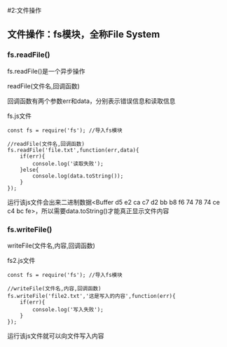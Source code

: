 #2:文件操作

## 文件操作：fs模块，全称File System 

### fs.readFile()

fs.readFile()是一个异步操作  

readFile(文件名,回调函数)  

  回调函数有两个参数err和data，分别表示错误信息和读取信息  

fs.js文件

```
const fs = require('fs'); //导入fs模块

//readFile(文件名,回调函数)
fs.readFile('file.txt',function(err,data){
	if(err){
		console.log('读取失败');
	}else{
		console.log(data.toString());
	}
});
```

运行该js文件会出来二进制数据<Buffer d5 e2 ca c7 d2 bb b8 f6 74 78 74 ce c4 bc fe>，所以需要data.toString()才能真正显示文件内容

### fs.writeFile()

writeFile(文件名,内容,回调函数)  

fs2.js文件

```
const fs = require('fs'); //导入fs模块

//writeFile(文件名,内容,回调函数)
fs.writeFile('file2.txt','这是写入的内容',function(err){
	if(err){
		console.log('写入失败');
	}
});
```  
运行该js文件就可以向文件写入内容

